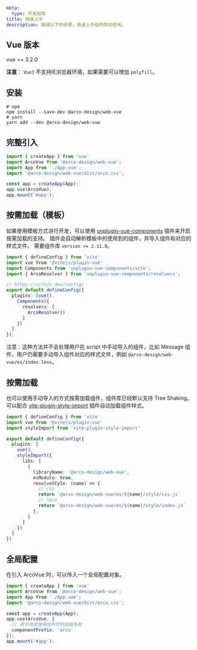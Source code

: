 ```yaml
meta:
  type: 开发指南
title: 快速上手
description: 跟随以下的步骤，快速上手组件库的使用。
```

## Vue 版本

vue >= 3.2.0

**注意**： `Vue3` 不支持IE浏览器环境，如果需要可以增加 `polyfill`。

## 安装

```shell
# npm
npm install --save-dev @arco-design/web-vue
# yarn
yarn add --dev @arco-design/web-vue
```

## 完整引入

```ts
import { createApp } from 'vue'
import ArcoVue from '@arco-design/web-vue';
import App from './App.vue';
import '@arco-design/web-vue/dist/arco.css';

const app = createApp(App);
app.use(ArcoVue);
app.mount('#app');
```

## 按需加载（模板）

如果使用模板方式进行开发，可以使用 [unplugin-vue-components](https://github.com/antfu/unplugin-vue-components) 插件来开启按需加载的支持。
插件会自动解析模板中的使用到的组件，并导入组件和对应的样式文件。
需要组件库 `version >= 2.11.0`。

```ts
import { defineConfig } from 'vite'
import vue from '@vitejs/plugin-vue'
import Components from 'unplugin-vue-components/vite';
import { ArcoResolver } from 'unplugin-vue-components/resolvers';

// https://vitejs.dev/config/
export default defineConfig({
  plugins: [vue(),
    Components({
      resolvers: [
        ArcoResolver()
      ]
    })
  ]
});
```

注意：这种方法并不会处理用户在 script 中手动导入的组件，比如 Message 组件，用户仍需要手动导入组件对应的样式文件，例如 `@arco-design/web-vue/es/index.less`。

## 按需加载

也可以使用手动导入的方式按需加载组件，组件库已经默认支持 Tree Shaking。可以配合 [vite-plugin-style-import](https://github.com/vbenjs/vite-plugin-style-import) 插件自动加载组件样式。

```ts
import { defineConfig } from 'vite'
import vue from '@vitejs/plugin-vue'
import styleImport from 'vite-plugin-style-import'

export default defineConfig({
  plugins: [
    vue(),
    styleImport({
      libs: [
        {
          libraryName: '@arco-design/web-vue',
          esModule: true,
          resolveStyle: (name) => {
            // css
            return `@arco-design/web-vue/es/${name}/style/css.js`
            // less
            return `@arco-design/web-vue/es/${name}/style/index.js`
          },
        }
      ]
    })
  ]
})
```

## 全局配置
在引入 ArcoVue 时，可以传入一个全局配置对象。

```ts
import { createApp } from 'vue'
import ArcoVue from '@arco-design/web-vue';
import App from './App.vue';
import '@arco-design/web-vue/dist/arco.css';

const app = createApp(App);
app.use(ArcoVue, {
  // 用于改变使用组件时的前缀名称
  componentPrefix: 'arco'
});
app.mount('#app');
```
